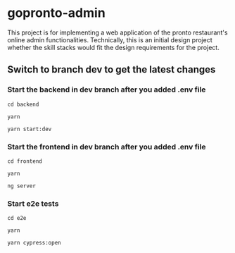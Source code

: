 # gopronto-admin
This project is for implementing a web application of the pronto restaurant's online admin functionalities. Technically, this is an initial design project whether the skill stacks would fit the design requirements for the project. 


## Switch to branch dev to get the latest changes



### Start the backend in dev branch after you added .env file

`cd backend`

`yarn`

`yarn start:dev`



### Start the frontend in dev branch after you added .env file

`cd frontend`

`yarn`

`ng server`



### Start e2e tests
`cd e2e`

`yarn`

`yarn cypress:open`

